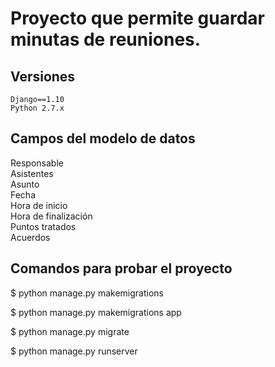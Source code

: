 # Proyecto que permite guardar minutas de reuniones.

## Versiones
```
Django==1.10
Python 2.7.x
```

## Campos del modelo de datos

Responsable<br />
Asistentes<br />
Asunto<br />
Fecha<br />
Hora de inicio<br />
Hora de finalización<br />
Puntos tratados<br />
Acuerdos<br />

## Comandos para probar el proyecto

$ python manage.py makemigrations

$ python manage.py makemigrations app

$ python manage.py migrate

$ python manage.py runserver

